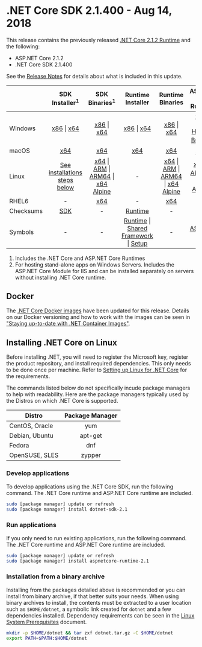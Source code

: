 # .NET Core SDK 2.1.400 - Aug 14, 2018

This release contains the previously released [.NET Core 2.1.2 Runtime](https://github.com/dotnet/core/blob/main/release-notes/download-archives/2.1.2-download.md) and the following:

* ASP.NET Core 2.1.2
* .NET Core SDK 2.1.400

See the [Release Notes](https://github.com/dotnet/core/blob/main/release-notes/2.1/2.1.400-SDK/2.1.400-sdk.md) for details about what is included in this update.

|           | SDK Installer<sup>1</sup>                        | SDK Binaries<sup>1</sup>                 | Runtime Installer                                        | Runtime Binaries                                 | ASP.NET Core Runtime           |
| --------- | :------------------------------------------:     | :----------------------:                 | :---------------------------:                            | :-------------------------:                      | :-----------------:            |
| Windows   | [x86][sdk-win-x86.exe] \| [x64][sdk-win-x64.exe] | [x86][sdk-win-x86] \| [x64][sdk-win-x64] | [x86][runtime-win-x86.exe] \| [x64][runtime-win-x64.exe] | [x86][runtime-win-x86] \| [x64][runtime-win-x64] | [x86][asp-runtime-win-x86.exe] \| [x64][asp-runtime-win-x64.exe] <br> [Hosting Bundle][hosting-win-x64.exe]<sup>2</sup> |
| macOS     | [x64][sdk-mac-x64.pkg]  | [x64][sdk-mac-x64]     | [x64][runtime-mac-x64.pkg] | [x64][runtime-mac-x64] | [x64][asp-runtime-mac-x64]<sup>1</sup> |
| Linux     | [See installations steps below][linux-install]   | [x64][sdk-linux-x64] \| [ARM][sdk-linux-arm-x32] \| [ARM64][sdk-linux-arm-x64] \| [x64 Alpine][sdk-linux-musl-x64] | - | [x64][runtime-linux-x64] \| [ARM][runtime-linux-arm-x32] \| [ARM64][runtime-linux-arm-x64] \| [x64 Alpine][runtime-linux-musl-x64] | [x64][asp-runtime-linux-x64]<sup>1</sup>  \| [ARM32][asp-runtime-linux-arm-x86]<sup>1</sup> \| [x64 Alpine][asp-runtime-linux-musl-x64]<sup>1</sup> |
| RHEL6     | -                                                | [x64][sdk-rhel.6-x64]                    | -                                                        | [x64][runtime-rhel.6-x64] | - |
| Checksums | [SDK][checksums-sdk]                             | -                                        | [Runtime][checksums-runtime]                             | - | - |
| Symbols   | -                                                | -                                        | [Runtime][symbols-coreclr] \| [Shared Framework][symbols-corefx] \| [Setup][symbols-core-setup] | - | [ASP.NET Core][symbols-aspnetcore] |

1. Includes the .NET Core and ASP.NET Core Runtimes
2. For hosting stand-alone apps on Windows Servers. Includes the ASP.NET Core Module for IIS and can be installed separately on servers without installing .NET Core runtime.

## Docker

The [.NET Core Docker images](https://hub.docker.com/r/microsoft/dotnet/) have been updated for this release. Details on our Docker versioning and how to work with the images can be seen in ["Staying up-to-date with .NET Container Images"](https://blogs.msdn.microsoft.com/dotnet/2018/06/18/staying-up-to-date-with-net-container-images/).

## Installing .NET Core on Linux

Before installing .NET, you will need to register the Microsoft key, register the product repository, and install required dependencies. This only needs to be done once per machine. Refer to [Setting up Linux for .NET Core][linux-setup] for the requirements.

The commands listed below do not specifically incude package managers to help with readability. Here are the package managers typically used by the Distros on which .NET Core is supported.

| Distro | Package Manager  |
| ---             | :----:  |
| CentOS, Oracle  | yum     |
| Debian, Ubuntu  | apt-get |
| Fedora          | dnf     |
| OpenSUSE, SLES  | zypper  |

### Develop applications
To develop applications using the .NET Core SDK, run the following command. The .NET Core runtime and ASP.NET Core runtime are included.

```bash
sudo [package manager] update or refresh
sudo [package manager] install dotnet-sdk-2.1
```

### Run applications
If you only need to run existing applications, run the following command. The .NET Core runtime and ASP.NET Core runtime are included.

```bash
sudo [package manager] update or refresh
sudo [package manager] install aspnetcore-runtime-2.1
```

### Installation from a binary archive

Installing from the packages detailed above is recommended or you can install from binary archive, if that better suits your needs. When using binary archives to install, the contents must be extracted to a user location such as `$HOME/dotnet`, a symbolic link created for `dotnet` and a few dependencies installed. Dependency requirements can be seen in the [Linux System Prerequisites](https://github.com/dotnet/core/blob/main/Documentation/linux-prereqs.md) document.

```bash
mkdir -p $HOME/dotnet && tar zxf dotnet.tar.gz -C $HOME/dotnet
export PATH=$PATH:$HOME/dotnet
```

[dlc-runtime]: https://download.microsoft.com/download/1/f/7/1f7755c5-934d-4638-b89f-1f4ffa5afe89
[dlc-sdk]: https://download.microsoft.com/download/9/D/2/9D2354BE-778B-42D6-BA4F-3CEF489A4FDE
[blob-runtime]: https://dotnetcli.blob.core.windows.net/dotnet/Runtime/
[blob-sdk]: https://dotnetcli.blob.core.windows.net/dotnet/Sdk/
[release-notes]: https://github.com/dotnet/core/blob/main/release-notes/2.1/2.1.2.md

[runtime-linux-x64]: https://download.microsoft.com/download/1/f/7/1f7755c5-934d-4638-b89f-1f4ffa5afe89/dotnet-runtime-2.1.2-linux-x64.tar.gz
[runtime-linux-arm-x32]: https://download.microsoft.com/download/1/f/7/1f7755c5-934d-4638-b89f-1f4ffa5afe89/dotnet-runtime-2.1.2-linux-arm.tar.gz
[runtime-linux-musl-x64]: https://download.microsoft.com/download/1/f/7/1f7755c5-934d-4638-b89f-1f4ffa5afe89/dotnet-runtime-2.1.2-linux-musl-x64.tar.gz
[runtime-linux-arm-x64]: https://download.microsoft.com/download/1/f/7/1f7755c5-934d-4638-b89f-1f4ffa5afe89/dotnet-runtime-2.1.2-linux-arm64.tar.gz
[runtime-rhel.6-x64]: https://download.microsoft.com/download/1/f/7/1f7755c5-934d-4638-b89f-1f4ffa5afe89/dotnet-runtime-2.1.2-rhel.6-x64.tar.gz
[runtime-mac-x64]: https://download.microsoft.com/download/1/f/7/1f7755c5-934d-4638-b89f-1f4ffa5afe89/dotnet-runtime-2.1.2-osx-x64.tar.gz
[runtime-mac-x64.pkg]: https://download.microsoft.com/download/1/f/7/1f7755c5-934d-4638-b89f-1f4ffa5afe89/dotnet-runtime-2.1.2-osx-x64.pkg
[runtime-win-x86]: https://download.microsoft.com/download/1/f/7/1f7755c5-934d-4638-b89f-1f4ffa5afe89/dotnet-runtime-2.1.2-win-x86.zip
[runtime-win-x64]: https://download.microsoft.com/download/1/f/7/1f7755c5-934d-4638-b89f-1f4ffa5afe89/dotnet-runtime-2.1.2-win-x64.zip
[runtime-win-x86.exe]: https://download.microsoft.com/download/1/f/7/1f7755c5-934d-4638-b89f-1f4ffa5afe89/dotnet-runtime-2.1.2-win-x86.exe
[runtime-win-x64.exe]: https://download.microsoft.com/download/1/f/7/1f7755c5-934d-4638-b89f-1f4ffa5afe89/dotnet-runtime-2.1.2-win-x64.exe

[sdk-linux-x64]: https://download.microsoft.com/download/9/D/2/9D2354BE-778B-42D6-BA4F-3CEF489A4FDE/dotnet-sdk-2.1.400-linux-x64.tar.gz
[sdk-linux-arm-x32]:  https://download.microsoft.com/download/9/D/2/9D2354BE-778B-42D6-BA4F-3CEF489A4FDE/dotnet-sdk-2.1.400-linux-arm.tar.gz
[sdk-linux-arm-x64]:  https://download.microsoft.com/download/9/D/2/9D2354BE-778B-42D6-BA4F-3CEF489A4FDE/dotnet-sdk-2.1.400-linux-arm64.tar.gz
[sdk-linux-musl-x64]:  https://download.microsoft.com/download/9/D/2/9D2354BE-778B-42D6-BA4F-3CEF489A4FDE/dotnet-sdk-2.1.400-linux-musl-x64.tar.gz
[sdk-mac-x64]: https://download.microsoft.com/download/9/D/2/9D2354BE-778B-42D6-BA4F-3CEF489A4FDE/dotnet-sdk-2.1.400-osx-x64.tar.gz
[sdk-mac-x64.pkg]: https://download.microsoft.com/download/9/D/2/9D2354BE-778B-42D6-BA4F-3CEF489A4FDE/dotnet-sdk-2.1.400-osx-x64.pkg
[sdk-mac-x64.pkg-gs]: https://download.microsoft.com/download/9/D/2/9D2354BE-778B-42D6-BA4F-3CEF489A4FDE/dotnet-sdk-2.1.400-osx-gs-x64.pkg
[sdk-win-x86]: https://download.microsoft.com/download/9/D/2/9D2354BE-778B-42D6-BA4F-3CEF489A4FDE/dotnet-sdk-2.1.400-win-x86.zip
[sdk-win-x64]: https://download.microsoft.com/download/9/D/2/9D2354BE-778B-42D6-BA4F-3CEF489A4FDE/dotnet-sdk-2.1.400-win-x64.zip
[sdk-win-x86.exe]: https://download.microsoft.com/download/9/D/2/9D2354BE-778B-42D6-BA4F-3CEF489A4FDE/dotnet-sdk-2.1.400-win-x86.exe
[sdk-win-x86.exe-gs]: https://download.microsoft.com/download/9/D/2/9D2354BE-778B-42D6-BA4F-3CEF489A4FDE/dotnet-sdk-2.1.400-win-gs-x86.exe
[sdk-win-x64.exe]: https://download.microsoft.com/download/9/D/2/9D2354BE-778B-42D6-BA4F-3CEF489A4FDE/dotnet-sdk-2.1.400-win-x64.exe
[sdk-win-x64.exe-gs]: https://download.microsoft.com/download/9/D/2/9D2354BE-778B-42D6-BA4F-3CEF489A4FDE/dotnet-sdk-2.1.400-win-gs-x64.exe
[sdk-rhel.6-x64]:  https://download.microsoft.com/download/9/D/2/9D2354BE-778B-42D6-BA4F-3CEF489A4FDE/dotnet-sdk-2.1.400-rhel.6-x64.tar.gz

[hosting-win-x64.exe]: https://download.microsoft.com/download/1/f/7/1f7755c5-934d-4638-b89f-1f4ffa5afe89/dotnet-hosting-2.1.2-win.exe
[asp-runtime-linux-x64]: https://download.microsoft.com/download/1/f/7/1f7755c5-934d-4638-b89f-1f4ffa5afe89/aspnetcore-runtime-2.1.2-linux-x64.tar.gz
[asp-runtime-linux-arm-x86]:  https://download.microsoft.com/download/1/f/7/1f7755c5-934d-4638-b89f-1f4ffa5afe89/aspnetcore-runtime-2.1.2-linux-arm.tar.gz
[asp-runtime-linux-musl-x64]: https://download.microsoft.com/download/1/f/7/1f7755c5-934d-4638-b89f-1f4ffa5afe89/aspnetcore-runtime-2.1.2-linux-musl-x64.tar.gz
[asp-runtime-mac-x64]: https://download.microsoft.com/download/1/f/7/1f7755c5-934d-4638-b89f-1f4ffa5afe89/aspnetcore-runtime-2.1.2-osx-x64.tar.gz
[asp-runtime-win-x64.exe]: https://download.microsoft.com/download/1/f/7/1f7755c5-934d-4638-b89f-1f4ffa5afe89/aspnetcore-runtime-2.1.2-win-x64.exe
[asp-runtime-win-x86.exe]: https://download.microsoft.com/download/1/f/7/1f7755c5-934d-4638-b89f-1f4ffa5afe89/aspnetcore-runtime-2.1.2-win-x86.exe
[asp-runtime-win-x86]: https://download.microsoft.com/download/1/f/7/1f7755c5-934d-4638-b89f-1f4ffa5afe89/aspnetcore-runtime-2.1.2-win-x86.zip
[asp-runtime-win-x64]: https://download.microsoft.com/download/1/f/7/1f7755c5-934d-4638-b89f-1f4ffa5afe89/aspnetcore-runtime-2.1.2-win-x64.zip
[asp-store-linux-x64]: https://download.microsoft.com/download/1/f/7/1f7755c5-934d-4638-b89f-1f4ffa5afe89/aspnetcore-store-2.1.2-linux-x64.tar.gz
[asp-store-mac-x64]: https://download.microsoft.com/download/1/f/7/1f7755c5-934d-4638-b89f-1f4ffa5afe89/aspnetcore-store-2.1.2-osx-x64.tar.gz
[asp-store-win-x64]: https://download.microsoft.com/download/1/f/7/1f7755c5-934d-4638-b89f-1f4ffa5afe89/AspNetCore.2.1.2.RuntimePackageStore_x64.exe
[asp-store-win-x86]: https://download.microsoft.com/download/1/f/7/1f7755c5-934d-4638-b89f-1f4ffa5afe89/AspNetCore.2.1.2.RuntimePackageStore_x86.exe

[symbols-aspnetcore]: https://download.microsoft.com/download/1/f/7/1f7755c5-934d-4638-b89f-1f4ffa5afe89/aspnet-2.1.2-symbols.zip
[symbols-coreclr]: https://download.microsoft.com/download/1/f/7/1f7755c5-934d-4638-b89f-1f4ffa5afe89/coreclr-2.1.2-symbols.zip
[symbols-corefx]: https://download.microsoft.com/download/1/f/7/1f7755c5-934d-4638-b89f-1f4ffa5afe89/corefx-2.1.2-symbols.zip
[symbols-core-setup]: https://download.microsoft.com/download/1/f/7/1f7755c5-934d-4638-b89f-1f4ffa5afe89/core-setup-2.1.2-symbols.zip

[checksums-runtime]: https://dotnetcli.blob.core.windows.net/dotnet/checksums/2.1.2-runtime-sha.txt
[checksums-sdk]: https://dotnetcli.blob.core.windows.net/dotnet/checksums/2.1.400-sdk-sha.txt

[linux-install]: https://docs.microsoft.com/dotnet/core/install/linux

[dotnet-blog]: https://blogs.msdn.microsoft.com/dotnet/2018/07/10/net-core-july-2018-update/
[linux-setup]: https://github.com/dotnet/core/blob/main/Documentation/linux-setup.md
